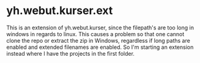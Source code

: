 # yh.webut.kurser.ext
This is an extension of yh.webut.kurser, since the filepath's are too long in windows in regards to linux. This causes a problem so that one cannot clone the repo or extract the zip in Windows, regardless if long paths are enabled and extended filenames are enabled. So I'm starting an extension instead where I have the projects in the first folder.
